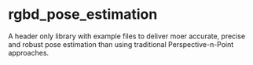 # rgbd_pose_estimation
A header only library with example files to deliver moer accurate, precise and robust pose estimation than using traditional Perspective-n-Point approaches. 

